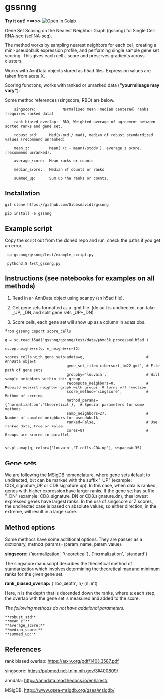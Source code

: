 # gssnng

**Try it out!  ===>>>**  [![Open In Colab](https://colab.research.google.com/assets/colab-badge.svg)](https://colab.research.google.com/github/Gibbsdavidl/gssnng/blob/main/notebooks/gssnng_quick_start.ipynb)


Gene Set Scoring on the Nearest Neighbor Graph (gssnng) for Single Cell RNA-seq (scRNA-seq).

The method works by sampling nearest neighbors for each cell, creating a mini-pseudobulk expression profile, 
and performing single sample gene set scoring. This gives each cell a score and preserves gradients across clusters. 

Works with AnnData objects stored as h5ad files. Expression values are taken from adata.X.

Scoring functions, works with ranked or unranked data (**"your mileage may vary"**):

Some method references (singscore, RBO) are below.

```
    singscore:            Normalised mean (median centered) ranks (requires ranked data)
        
    rank_biased_overlap:  RBO, Weighted average of agreement between sorted ranks and gene set.

    robust_std:     Med(x-med / mad), median of robust standardized values (recommend unranked).
    
    mean_z:         Mean( (x - mean)/stddv ), average z score. (recommend unranked).
    
    average_score:  Mean ranks or counts     
    
    median_score:   Median of counts or ranks
    
    summed_up:      Sum up the ranks or counts.
```

## Installation

```
git clone https://github.com/Gibbsdavidl/gssnng

pip install -e gssnng
```

## Example script

Copy the script out from the cloned repo and run, check the paths if you get an error.

```
 cp gssnng/gssnng/test/example_script.py  .
 
 python3.8 test_gssnng.py
```


## Instructions (see notebooks for examples on all methods)

1. Read in an AnnData object using scanpy (an h5ad file).

2. Get gene sets formatted as a .gmt file. (default is undirected, can take _UP,  _DN, and split gene sets _UP+_DN)

3. Score cells, each gene set will show up as a column in adata.obs.

```
from gssnng import score_cells

q = sc.read_h5ad('gssnng/gssnng/test/data/pbmc3k_processed.h5ad')

sc.pp.neighbors(q, n_neighbors=32)

scores_cells.with_gene_sets(adata=q,                            # AnnData object
                            gene_set_file='cibersort_lm22.gmt', # File path of gene sets
                            groupby='louvain',                  # Will sample neighbors within this group
                            recompute_neighbors=0,              # Rebuild nearest neighbor graph with groups, 0 turns off function
                            score_method='singscore',           # Method of scoring
                            method_params={'normalization':'theoretical'},  # Special parameters for some methods 
                            samp_neighbors=27,                  # Number of sampled neighbors for pseudobulk
                            ranked=False,                       # Use ranked data, True or False
                            cores=8)                            # Groups are scored in parallel.
    

sc.pl.umap(q, color=['louvain','T.cells.CD8.up'], wspace=0.35)
```

## Gene sets

We are following the MSigDB nomenclature, where gene sets default to undirected, but can be marked with the suffix "_UP"
(example: CD8_signature_UP or CD8.signature.up).  In this case, when data is ranked, genes with higher expression have larger ranks. If the 
gene set has suffix "_DN" (example: CD8_signature_DN or CD8.signature.dn), then lowest expressed genes have largest ranks. In the 
use of singscore or Z scores, the undirected case is based on absolute values, so either direction, in the extreme, will result in a large score.

## Method options

Some methods have some additional options. They are passed as a dictionary, method_params={param_name, param_value}.

**singscore:**  {'normalization', 'theoretical'}, {'normalization', 'standard'}

The singscore manuscript describes the theoretical method of standarization which involves determining the theoretical max and minimum ranks for the given gene set.

**rank_biased_overlap:**  {'rbo_depth', n}  (n: int)

Here, n is the depth that is decended down the ranks, where at each step, the overlap with the gene set is measured and added to the score.

*The following methods do not have additional parameters.*

    **robust_std**
    **mean_z:**
    **average_score:** 
    **median_score:**
    **summed_up:**

## References

rank biased overlap:  https://arxiv.org/pdf/1408.3587.pdf

singscore:  https://pubmed.ncbi.nlm.nih.gov/30400809/

anndata: https://anndata.readthedocs.io/en/latest/

MSigDB: https://www.gsea-msigdb.org/gsea/msigdb/


